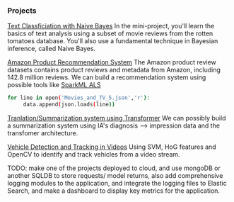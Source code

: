 ### Projects

[Text Classficiation with Naive Bayes](https://github.com/cs109/2015lab10)
In the mini-project, you'll learn the basics of text analysis using a subset of movie reviews from the rotten tomatoes database. You'll also use a fundamental technique in Bayesian inference, called Naive Bayes. 

[Amazon Product Recommendation System](http://jmcauley.ucsd.edu/data/amazon/)
The Amazon product review datasets contains product reviews and metadata from Amazon, including 142.8 million reviews. We can build a recommendation system using possible tools like [SparkML ALS](https://spark.apache.org/docs/2.2.0/ml-collaborative-filtering.html)

```bash
for line in open('Movies_and_TV_5.json','r'): 
     data.append(json.loads(line)) 
```

[Tranlation/Summarization system using Transformer](https://github.com/fastai/course-nlp/blob/master/8-translation-transformer.ipynb)
We can possibly build a summarization system using IA's diagnosis --> impression data and the transfomer architecture.

[Vehicle Detection and Tracking in Videos](http://www.gti.ssr.upm.es/data/Vehicle_database.html)
Using SVM, HoG features and OpenCV to identify and track vehicles from a video stream.


TODO: make one of the projects deployed to cloud, and use mongoDB or another SQLDB to store requests/ model returns, also add comprehensive logging modules to the application, and integrate the logging files to Elastic Search, and make a dashboard to display key metrics for the application. 
